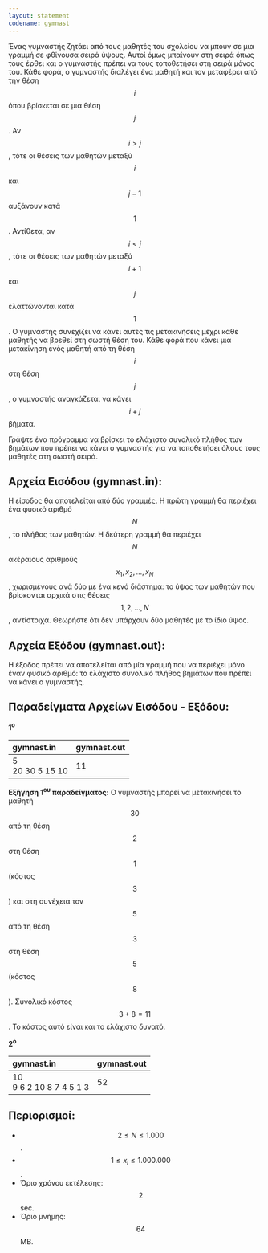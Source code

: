 ```yaml
---
layout: statement
codename: gymnast
---
```


Ένας γυμναστής ζητάει από τους μαθητές του σχολείου να μπουν σε μια γραμμή σε φθίνουσα σειρά ύψους. Αυτοί όμως μπαίνουν στη σειρά όπως τους έρθει και ο γυμναστής πρέπει να τους τοποθετήσει στη σειρά μόνος του. Κάθε φορά, ο γυμναστής διαλέγει ένα μαθητή και τον μεταφέρει από την θέση $$i$$ όπου βρίσκεται σε μια θέση $$j$$. Αν $$i > j$$, τότε οι θέσεις των μαθητών μεταξύ $$i$$ και $$j−1$$ αυξάνουν κατά $$1$$. Αντίθετα, αν $$i < j$$, τότε οι θέσεις των μαθητών μεταξύ $$i+1$$ και $$j$$ ελαττώνονται κατά $$1$$. Ο γυμναστής συνεχίζει να κάνει αυτές τις μετακινήσεις μέχρι κάθε μαθητής να βρεθεί στη σωστή θέση του. Κάθε φορά που κάνει μια μετακίνηση
ενός μαθητή από τη θέση $$i$$ στη θέση $$j$$, ο γυμναστής αναγκάζεται να κάνει $$i+j$$ βήματα. 

Γράψτε ένα πρόγραμμα να βρίσκει το ελάχιστο συνολικό πλήθος των βημάτων που πρέπει να κάνει ο γυμναστής για να τοποθετήσει όλους τους μαθητές στη σωστή σειρά.

## Αρχεία Εισόδου (gymnast.in):

Η είσοδος θα αποτελείται από δύο γραμμές. Η πρώτη γραμμή θα περιέχει ένα φυσικό αριθμό $$N$$, το πλήθος των μαθητών. Η δεύτερη γραμμή θα περιέχει $$N$$ ακέραιους αριθμούς $$x_1, x_2, \ldots, x_N$$, χωρισμένους ανά δύο με ένα κενό διάστημα: το ύψος των μαθητών που βρίσκονται αρχικά στις θέσεις $$1, 2, \ldots, N$$, αντίστοιχα. Θεωρήστε ότι δεν υπάρχουν δύο μαθητές με το ίδιο ύψος.

## Αρχεία Εξόδου (gymnast.out):

Η έξοδος πρέπει να αποτελείται από μία γραμμή που να περιέχει μόνο έναν φυσικό αριθμό: το ελάχιστο συνολικό πλήθος βημάτων που πρέπει να κάνει ο γυμναστής.

## Παραδείγματα Αρχείων Εισόδου - Εξόδου:

**1<sup>o</sup>**

| **gymnast.in**      | **gymnast.out** |
| :--- | :--- |
| 5<br>20 30 5 15 10 | 11 |

**Εξήγηση 1<sup>ου</sup> παραδείγματος:** Ο γυμναστής μπορεί να μετακινήσει το μαθητή $$30$$ από τη θέση $$2$$ στη θέση $$1$$ (κόστος $$3$$) και στη συνέχεια τον $$5$$ από τη θέση $$3$$ στη θέση $$5$$ (κόστος $$8$$). Συνολικό κόστος $$3+8=11$$. Το κόστος αυτό είναι και το ελάχιστο δυνατό.

**2<sup>o</sup>**

| **gymnast.in**      | **gymnast.out** |
| :--- | :--- |
| 10<br>9 6 2 10 8 7 4 5 1 3 | 52 |

## Περιορισμοί:

 - $$2 \leq N \leq 1.000$$.
 - $$1 \leq x_i \leq 1.000.000$$.
 - Όριο χρόνου εκτέλεσης: $$2$$ sec.
 - Όριο μνήμης: $$64$$ MB.
